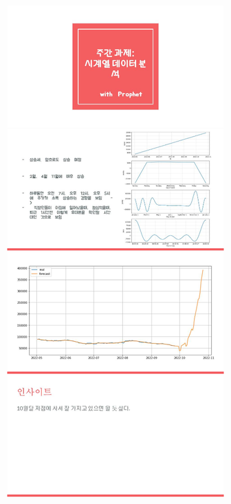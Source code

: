 ![슬라이드쇼](./ppt/슬라이드1.JPG)
![슬라이드쇼](./ppt/슬라이드2.JPG)
![슬라이드쇼](./ppt/슬라이드3.JPG)
![슬라이드쇼](./ppt/슬라이드4.JPG)

